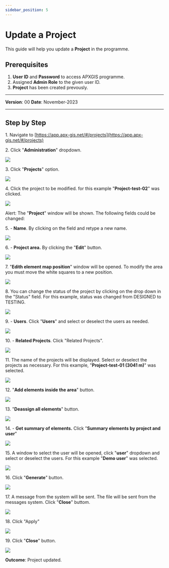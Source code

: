 ```yaml
---
sidebar_position: 5
---
```


# Update a Project

This guide will help you update a **Project** in the programme.

## **Prerequisites**
1.	**User ID** and **Password** to access APXGIS programme.
2.	Assigned **Admin Role** to the given user ID.
3.	**Project** has been created prevously.


------------

**Version**: 00
**Date**: November-2023

------------
## **Step by Step**

1\. Navigate to [https://app.apx-gis.net/#/projects](https://app.apx-gis.net/#/projects)


2\. Click "**Administration**" dropdown.

![](https://ajeuwbhvhr.cloudimg.io/colony-recorder.s3.amazonaws.com/files/2023-11-27/b90cc1c2-d22b-44e8-bbd6-1488cc56c30f/ascreenshot.jpeg?tl_px=0,0&br_px=949,549&force_format=png&width=983&wat_scale=87&wat=1&wat_opacity=1&wat_gravity=northwest&wat_url=https://colony-recorder.s3.amazonaws.com/images/watermarks/14B8A6_standard.png&wat_pad=78,42)


3\. Click "**Projects**" option.

![](https://ajeuwbhvhr.cloudimg.io/colony-recorder.s3.amazonaws.com/files/2023-11-27/94c6ab44-5b75-40ab-b7cd-0ae875681d75/ascreenshot.jpeg?tl_px=0,0&br_px=949,549&force_format=png&width=983&wat_scale=87&wat=1&wat_opacity=1&wat_gravity=northwest&wat_url=https://colony-recorder.s3.amazonaws.com/images/watermarks/14B8A6_standard.png&wat_pad=47,116)


4\. Click the project to be modified. for this example "**Project-test-02**" was clicked.

![](https://ajeuwbhvhr.cloudimg.io/colony-recorder.s3.amazonaws.com/files/2023-11-27/a3595582-2b96-4fb9-908d-ea16c81e2b7b/ascreenshot.jpeg?tl_px=0,0&br_px=949,884&force_format=png&width=1120.0&wat=1&wat_opacity=1&wat_gravity=northwest&wat_url=https://colony-recorder.s3.amazonaws.com/images/watermarks/14B8A6_standard.png&wat_pad=139,438)


Alert: The "**Project**" window will be shown. The following fields could be changed:


5\. - **Name**. By clicking on the field and retype a new name.

![](https://ajeuwbhvhr.cloudimg.io/colony-recorder.s3.amazonaws.com/files/2023-11-27/1ce7e935-4806-4b86-a0f8-af2ea9f8ce78/user_cropped_screenshot.jpeg?tl_px=0,0&br_px=949,884&force_format=png&width=1120.0&wat=1&wat_opacity=1&wat_gravity=northwest&wat_url=https://colony-recorder.s3.amazonaws.com/images/watermarks/14B8A6_standard.png&wat_pad=142,35)


6\. - **Project area.** By clicking the "**Edit**" button.

![](https://ajeuwbhvhr.cloudimg.io/colony-recorder.s3.amazonaws.com/files/2023-11-27/a9273b0e-14ba-495f-865b-ddb6e44421b2/user_cropped_screenshot.jpeg?tl_px=0,0&br_px=954,889&force_format=png&width=1120.0&wat=1&wat_opacity=1&wat_gravity=northwest&wat_url=https://colony-recorder.s3.amazonaws.com/images/watermarks/14B8A6_standard.png&wat_pad=124,141)


7\. "**Edith element map position**" window will be opened. To modify the area you must move the white squares to a new position.

![](https://ajeuwbhvhr.cloudimg.io/colony-recorder.s3.amazonaws.com/files/2023-11-27/e9dd6675-2eaf-49fd-b6ee-25a39b2bbc83/screenshot.jpeg?tl_px=0,0&br_px=945,881&force_format=png&width=1120.0)


8\. You can change the status of the project by clicking on the drop down in the "Status" field. For this example, status was changed from DESIGNED to TESTING.

![](https://ajeuwbhvhr.cloudimg.io/colony-recorder.s3.amazonaws.com/files/2023-11-27/fbc77fa2-31c4-489a-ab30-940a22e447a5/screenshot.jpeg?tl_px=0,0&br_px=954,883&force_format=png&width=1120.0)


9\. - **Users**. Click "**Users**" and select or deselect the users as needed.

![](https://ajeuwbhvhr.cloudimg.io/colony-recorder.s3.amazonaws.com/files/2023-11-27/9cdb3291-53d7-4fb7-b396-10dc17e23e74/user_cropped_screenshot.jpeg?tl_px=0,0&br_px=948,890&force_format=png&width=1120.0&wat=1&wat_opacity=1&wat_gravity=northwest&wat_url=https://colony-recorder.s3.amazonaws.com/images/watermarks/14B8A6_standard.png&wat_pad=32,407)


10\. - **Related Projects**. Click "Related Projects".

![](https://ajeuwbhvhr.cloudimg.io/colony-recorder.s3.amazonaws.com/files/2023-11-27/ec01a3a8-e5e6-4656-8b27-28589b4130c5/ascreenshot.jpeg?tl_px=0,0&br_px=949,884&force_format=png&width=1120.0&wat=1&wat_opacity=1&wat_gravity=northwest&wat_url=https://colony-recorder.s3.amazonaws.com/images/watermarks/14B8A6_standard.png&wat_pad=8,530)


11\. The name of the projects will be displayed. Select or deselect the projects as necessary. For this example, "**Project-test-01 (3041 m)**" was selected.

![](https://ajeuwbhvhr.cloudimg.io/colony-recorder.s3.amazonaws.com/files/2023-11-27/dda13f5a-03c1-4271-ad41-61cbd24558a3/ascreenshot.jpeg?tl_px=0,0&br_px=949,884&force_format=png&width=1120.0&wat=1&wat_opacity=1&wat_gravity=northwest&wat_url=https://colony-recorder.s3.amazonaws.com/images/watermarks/14B8A6_standard.png&wat_pad=82,544)


12\. "**Add elements inside the area**" button.

![](https://ajeuwbhvhr.cloudimg.io/colony-recorder.s3.amazonaws.com/files/2023-11-27/c5f05993-b5c8-44e6-947f-64b04e07e6ab/ascreenshot.jpeg?tl_px=0,0&br_px=949,884&force_format=png&width=1120.0&wat=1&wat_opacity=1&wat_gravity=northwest&wat_url=https://colony-recorder.s3.amazonaws.com/images/watermarks/14B8A6_standard.png&wat_pad=406,699)


13\.  "**Deassign all elements**" button.

![](https://ajeuwbhvhr.cloudimg.io/colony-recorder.s3.amazonaws.com/files/2023-11-27/21f62056-5b0e-4cdb-ad6f-7660180ea856/ascreenshot.jpeg?tl_px=0,0&br_px=949,884&force_format=png&width=1120.0&wat=1&wat_opacity=1&wat_gravity=northwest&wat_url=https://colony-recorder.s3.amazonaws.com/images/watermarks/14B8A6_standard.png&wat_pad=296,742)


14\. - **Get summary of elements.** Click "**Summary elements by project and user**"

![](https://ajeuwbhvhr.cloudimg.io/colony-recorder.s3.amazonaws.com/files/2023-11-27/22cffacc-e397-40cb-aa78-98abebd60f2b/ascreenshot.jpeg?tl_px=0,0&br_px=949,884&force_format=png&width=1120.0&wat=1&wat_opacity=1&wat_gravity=northwest&wat_url=https://colony-recorder.s3.amazonaws.com/images/watermarks/14B8A6_standard.png&wat_pad=141,897)


15\. A window to select the user will be opened, click "**user**" dropdown and select or deselect the users. For this example "**Demo user**" was selected.

![](https://ajeuwbhvhr.cloudimg.io/colony-recorder.s3.amazonaws.com/files/2023-11-27/f011339b-3a24-4da2-8632-afe582cbb4a0/ascreenshot.jpeg?tl_px=0,0&br_px=949,884&force_format=png&width=1120.0&wat=1&wat_opacity=1&wat_gravity=northwest&wat_url=https://colony-recorder.s3.amazonaws.com/images/watermarks/14B8A6_standard.png&wat_pad=640,484)


16\. Click "**Generate**" button.

![](https://ajeuwbhvhr.cloudimg.io/colony-recorder.s3.amazonaws.com/files/2023-11-27/4a03e291-98d6-47fb-a3e9-5aec79b06627/ascreenshot.jpeg?tl_px=0,0&br_px=949,884&force_format=png&width=1120.0&wat=1&wat_opacity=1&wat_gravity=northwest&wat_url=https://colony-recorder.s3.amazonaws.com/images/watermarks/14B8A6_standard.png&wat_pad=449,569)


17\. A message from the system will be sent. The file will be sent from the messages system. Click "**Close**" buttom.

![](https://ajeuwbhvhr.cloudimg.io/colony-recorder.s3.amazonaws.com/files/2023-11-27/e063e2bd-0c9f-4305-9241-9d93c3a5eb32/ascreenshot.jpeg?tl_px=0,0&br_px=949,640&force_format=png&width=1120.0&wat=1&wat_opacity=1&wat_gravity=northwest&wat_url=https://colony-recorder.s3.amazonaws.com/images/watermarks/14B8A6_standard.png&wat_pad=768,261)


18\. Click "Apply"

![](https://ajeuwbhvhr.cloudimg.io/colony-recorder.s3.amazonaws.com/files/2023-11-27/70e200ea-fd94-4f11-b640-cf646b5fc580/ascreenshot.jpeg?tl_px=0,0&br_px=949,884&force_format=png&width=1120.0&wat=1&wat_opacity=1&wat_gravity=northwest&wat_url=https://colony-recorder.s3.amazonaws.com/images/watermarks/14B8A6_standard.png&wat_pad=279,984)


19\. Click "**Close**" button.

![](https://ajeuwbhvhr.cloudimg.io/colony-recorder.s3.amazonaws.com/files/2023-11-27/7e0ce611-ede8-4e64-8517-9f9bb87f1096/ascreenshot.jpeg?tl_px=0,0&br_px=949,769&force_format=png&width=1120.0&wat=1&wat_opacity=1&wat_gravity=northwest&wat_url=https://colony-recorder.s3.amazonaws.com/images/watermarks/14B8A6_standard.png&wat_pad=758,326)


**Outcome**: Project updated.
